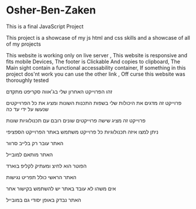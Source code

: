 # Osher-Ben-Zaken
 This is a final JavaScript Project 

This project is a showcase of my js html and css skills and a showcase of all of my projects 

This website is working only on live server ,
This website is responsive and fits mobile Devices, 
The footer is Clickable And copies to clipboard,
The Main sight contain a functional accessability container,
If something in this project dos'nt work you can use the other link ,
Off curse this website was thoroughly tested 



זהו הפרוייקט האחרון שלי בג'אווה סקריפט מתקדם 

פרוייקט זה מדגים את היכולות שלי בשפות התכנות השונות ומציג את כל הפרוייקטים שנעשו על ידי עד כה 

פרוייקט זה מציג שישה פרוייקטים שונים רובם עם תכנולוגיות שונות

 ניתן למצו איזה תכנולוגיות כל פרוייקט משתמש באתר הפרוייקט הספציפי

 האתר עובר רק בלייב סרוור 

 האתר מותאם למובייל

 הפוטר הוא לחיצ ומעתיק לקליפ בוארד

 האתר הראשי כולל תפריט נגישות 

 אים משהו לא עובד באתר יש להשתמש בקישור אחר

 האתר נבדק באופן יסודי גם במובייל
